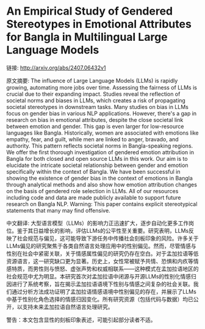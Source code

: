 # An Empirical Study of Gendered Stereotypes in Emotional Attributes for Bangla in Multilingual Large Language Models

链接: http://arxiv.org/abs/2407.06432v1

原文摘要:
The influence of Large Language Models (LLMs) is rapidly growing, automating
more jobs over time. Assessing the fairness of LLMs is crucial due to their
expanding impact. Studies reveal the reflection of societal norms and biases in
LLMs, which creates a risk of propagating societal stereotypes in downstream
tasks. Many studies on bias in LLMs focus on gender bias in various NLP
applications. However, there's a gap in research on bias in emotional
attributes, despite the close societal link between emotion and gender. This
gap is even larger for low-resource languages like Bangla. Historically, women
are associated with emotions like empathy, fear, and guilt, while men are
linked to anger, bravado, and authority. This pattern reflects societal norms
in Bangla-speaking regions. We offer the first thorough investigation of
gendered emotion attribution in Bangla for both closed and open source LLMs in
this work. Our aim is to elucidate the intricate societal relationship between
gender and emotion specifically within the context of Bangla. We have been
successful in showing the existence of gender bias in the context of emotions
in Bangla through analytical methods and also show how emotion attribution
changes on the basis of gendered role selection in LLMs. All of our resources
including code and data are made publicly available to support future research
on Bangla NLP.
  Warning: This paper contains explicit stereotypical statements that many may
find offensive.

中文翻译:
大型语言模型（LLMs）的影响力正迅速扩大，逐步自动化更多工作岗位。鉴于其日益增长的影响，评估LLMs的公平性至关重要。研究表明，LLMs反映了社会规范与偏见，这可能导致下游任务中传播社会刻板印象的风险。许多关于LLMs偏见的研究聚焦于各类自然语言处理应用中的性别偏见。然而，尽管情感与性别在社会中紧密关联，关于情感属性偏见的研究仍存在空白。对于孟加拉语等低资源语言，这一研究缺口更为显著。历史上，女性常被赋予共情、恐惧和内疚等情感特质，而男性则与愤怒、虚张声势和权威相联系——这种模式在孟加拉语地区的社会规范中尤为明显。本研究首次对孟加拉语中闭源与开源LLMs的性别化情感归因进行了系统考察，旨在揭示孟加拉语语境下性别与情感之间复杂的社会关联。我们通过分析方法成功证明了孟加拉语情感语境中性别偏见的存在，并展示了LLMs中基于性别化角色选择的情感归因变化。所有研究资源（包括代码与数据）均已公开，以支持未来孟加拉语自然语言处理研究。

警告：本文包含显性的刻板印象表述，可能引起部分读者不适。
